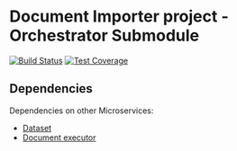 # Document Importer project - Orchestrator Submodule

[![Build Status](https://travis-ci.org/resource-watch/doc-orchestrator.svg?branch=develop)](https://travis-ci.org/resource-watch/doc-orchestrator)
[![Test Coverage](https://api.codeclimate.com/v1/badges/9d531e64d694f0e77d86/test_coverage)](https://codeclimate.com/github/resource-watch/doc-orchestrator/test_coverage)

## Dependencies

Dependencies on other Microservices:

- [Dataset](https://github.com/resource-watch/dataset/)
- [Document executor](https://github.com/resource-watch/doc-executor)
